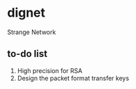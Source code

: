 # dignet
Strange Network

## to-do list
1. High precision for RSA
2. Design the packet format transfer keys